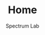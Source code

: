 ---
layout: home
title: Home
landing-title: 'Welcome to Spectrum Lab'
description: null
image: null
author: Spectrum Lab
show_tile: False
font:
---